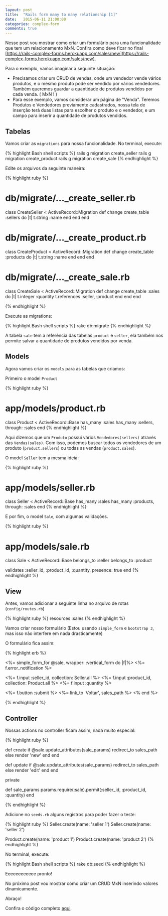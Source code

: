```yaml
---
layout: post
title:  "Rails form many to many relationship [1]"
date:   2015-06-11 21:00:00
categories: complex-form
comments: true
---
```


Nesse post vou mostrar como criar um formulário para uma funcionalidade que tem um relacionamento MxN. Confira como deve ficar no final [https://rails-complex-forms.herokuapp.com/sales/new](https://rails-complex-forms.herokuapp.com/sales/new).

Para o exemplo, vamos imaginar a seguinte situação:

* Precisamos criar um CRUD de vendas, onde um vendedor vende vários produtos, e o mesmo produto pode ser vendido por vários vendedores. Também queremos guardar a quantidade de produtos vendidos por cada venda. ( MxN ! )
* Para esse exemplo, vamos considerar um página de "Venda". Teremos Produtos e Vendedores previamente cadastrados, nossa tela de inserção terá duas listas para escolher o produto e o vendedor, e um campo para inserir a quantidade de produtos vendidos.

## Tabelas

Vamos criar as `migrations` para nossa funcionalidade. No terminal, execute:

{% highlight Bash shell scripts %}
rails g migration create_seller
rails g migration create_product
rails g migration create_sale
{% endhighlight %}

Edite os arquivos da seguinte maneira:

{% highlight ruby %}
# db/migrate/..._create_seller.rb
class CreateSeller < ActiveRecord::Migration
  def change
    create_table :sellers do |t|
      t.string :name
    end
  end
end

# db/migrate/..._create_product.rb
class CreateProduct < ActiveRecord::Migration
  def change
    create_table :products do |t|
      t.string :name
    end
  end
end

# db/migrate/..._create_sale.rb
class CreateSale < ActiveRecord::Migration
  def change
    create_table :sales do |t|
      t.integer :quantity
      t.references :seller, :product
    end
  end
end

{% endhighlight %}

Execute as migrations:

{% highlight Bash shell scripts %}
rake db:migrate
{% endhighlight %}

A tabela `sale` tem a referência das tabelas `product` e `seller`, ela também nos permite salvar a quantidade de produtos vendidos por venda.

## Models

Agora vamos criar os `models` para as tabelas que criamos:

Primeiro o model `Product`

{% highlight ruby %}
# app/models/product.rb
class Product < ActiveRecord::Base
  has_many :sales
  has_many :sellers, through: :sales
end
{% endhighlight %}

Aqui dizemos que um `Produto` possui vários `Vendedores(sellers)` através das `Vendas(sales)`.
Com isso, podemos buscar todos os vendedores de um produto (`product.sellers`) ou todas as vendas (`product.sales`).

O model `Seller` tem a mesma ideia:

{% highlight ruby %}
# app/models/seller.rb
class Seller < ActiveRecord::Base
  has_many :sales
  has_many :products, through: :sales
end
{% endhighlight %}

E por fim, o model `Sale`, com algumas validações.

{% highlight ruby %}
# app/models/sale.rb
class Sale < ActiveRecord::Base
  belongs_to :seller
  belongs_to :product

  validates :seller_id, :product_id, :quantity, presence: true
end
{% endhighlight %}

## View

Antes, vamos adicionar a seguinte linha no arquivo de rotas (`config/routes.rb`)

{% highlight ruby %}
resources :sales
{% endhighlight %}

Vamos criar nosso formulário (Estou usando `simple_form` e `bootstrap 3`, mas isso não interfere em nada drasticamente)

O formulário fica assim:

{% highlight erb %}
<!-- app/views/sales/_form.html.erb-->
<%= simple_form_for @sale, wrapper: :vertical_form do |f|%>
  <%= f.error_notification %>

  <%= f.input :seller_id, collection: Seller.all %>
  <%= f.input :product_id, collection: Product.all %>
  <%= f.input :quantity %>

  <%= f.button :submit %>
  <%= link_to 'Voltar', sales_path %>
<% end %>

{% endhighlight %}

## Controller

Nossas actions no controller ficam assim, nada muito especial:

{% highlight ruby %}

def create
  if @sale.update_attributes(sale_params)
    redirect_to sales_path
  else
    render 'new'
  end
end

def update
  if @sale.update_attributes(sale_params)
    redirect_to sales_path
  else
    render 'edit'
  end
end

private

def sale_params
  params.require(:sale).permit(:seller_id, :product_id, :quantity)
end

{% endhighlight %}

Adicione no `seeds.rb` alguns registros para poder fazer o teste:

{% highlight ruby %}
Seller.create(name: 'seller 1')
Seller.create(name: 'seller 2')

Product.create(name: 'product 1')
Product.create(name: 'product 2')
{% endhighlight %}

No terminal, execute:

{% highlight Bash shell scripts %}
rake db:seed
{% endhighlight %}

Eeeeeeeeeeee pronto!

No próximo post vou mostrar como criar um CRUD MxN inserindo valores dinamicamente.

Abraço!

Confira o código completo [aqui](https://github.com/brunozrk/rails_complex_forms).
